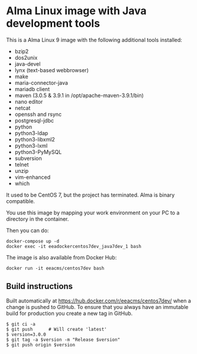 # Alma Linux image with Java development tools

This is a Alma Linux 9 image with the following additional tools installed:
- bzip2
- dos2unix
- java-devel
- lynx (text-based webbrowser)
- make
- maria-connector-java
- mariadb client
- maven (3.0.5 & 3.9.1 in /opt/apache-maven-3.9.1/bin)
- nano editor
- netcat
- openssh and rsync
- postgresql-jdbc
- python
- python3-ldap
- python3-libxml2
- python3-lxml
- python3-PyMySQL
- subversion
- telnet
- unzip
- vim-enhanced
- which

It used to be CentOS 7, but the project has terminated. Alma is binary compatible.

You use this image by mapping your work environment on your PC to a directory in the container.

Then you can do:
```
docker-compose up -d
docker exec -it eeadockercentos7dev_java7dev_1 bash
```

The image is also available from Docker Hub:
```
docker run -it eeacms/centos7dev bash
```

Build instructions
------------------

Built automatically at https://hub.docker.com/r/eeacms/centos7dev/ when a change is
pushed to GitHub. To ensure that you always have an immutable build for production
you create a new tag in GitHub.

    $ git ci -a
    $ git push      # Will create 'latest'
    $ version=3.0.0
    $ git tag -a $version -m "Release $version"
    $ git push origin $version

